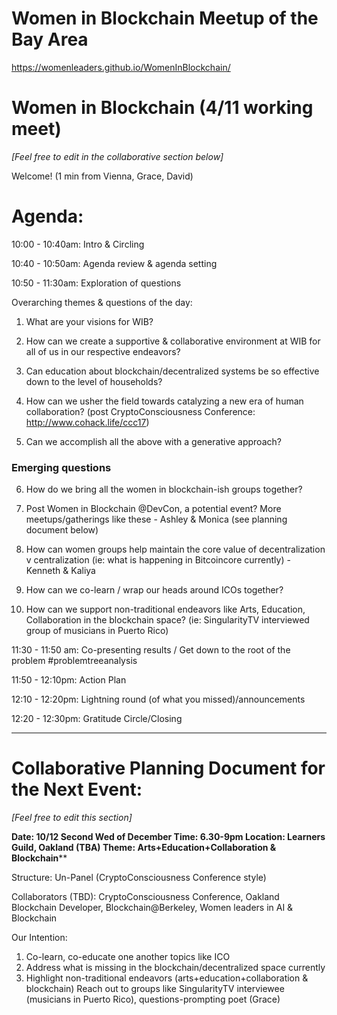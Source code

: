 # Women in Blockchain Meetup of the Bay Area

https://womenleaders.github.io/WomenInBlockchain/

# Women in Blockchain (4/11 working meet)

*[Feel free to edit in the collaborative section below]*

Welcome! 
(1 min from Vienna, Grace, David)

# Agenda:

10:00 - 10:40am: Intro & Circling

10:40 - 10:50am: Agenda review & agenda setting

10:50 - 11:30am: Exploration of questions 

Overarching themes & questions of the day:

1. What are your visions for WIB?

2. How can we create a supportive & collaborative environment at WIB for all of us in our respective endeavors?

3. Can education about blockchain/decentralized systems be so effective down to the level of households?

4. How can we usher the field towards catalyzing a new era of human collaboration? (post CryptoConsciousness Conference: http://www.cohack.life/ccc17)

5. Can we accomplish all the above with a generative approach?

### Emerging questions

6. How do we bring all the women in blockchain-ish groups together?


7. Post Women in Blockchain @DevCon, a potential event? More meetups/gatherings like these - Ashley & Monica (see planning document below)

8. How can women groups help maintain the core value of decentralization v centralization (ie: what is happening in Bitcoincore currently) - Kenneth & Kaliya

9. How can we co-learn / wrap our heads around ICOs together?

10. How can we support non-traditional endeavors like Arts, Education, Collaboration in the blockchain space? 
 (ie: SingularityTV interviewed group of musicians in Puerto Rico)

11:30 - 11:50 am: Co-presenting results / Get down to the root of the problem #problemtreeanalysis

11:50 - 12:10pm: Action Plan

12:10 - 12:20pm: Lightning round (of what you missed)/announcements

12:20 - 12:30pm: Gratitude Circle/Closing

______________________________________________________________________

# Collaborative Planning Document for the Next Event:

*[Feel free to edit this section]*

**Date:	10/12 Second Wed of December 
Time: 	6.30-9pm
Location: Learners Guild, Oakland (TBA)
Theme: Arts+Education+Collaboration & Blockchain****

Structure: Un-Panel (CryptoConsciousness Conference style)

Collaborators (TBD): CryptoConsciousness Conference, Oakland Blockchain Developer, Blockchain@Berkeley, Women leaders in AI & Blockchain

Our Intention:

1. Co-learn, co-educate one another topics like ICO
2. Address what is missing in the blockchain/decentralized space currently
3. Highlight non-traditional endeavors (arts+education+collaboration & blockchain)
Reach out to groups like SingularityTV interviewee (musicians in Puerto Rico), questions-prompting poet (Grace)


